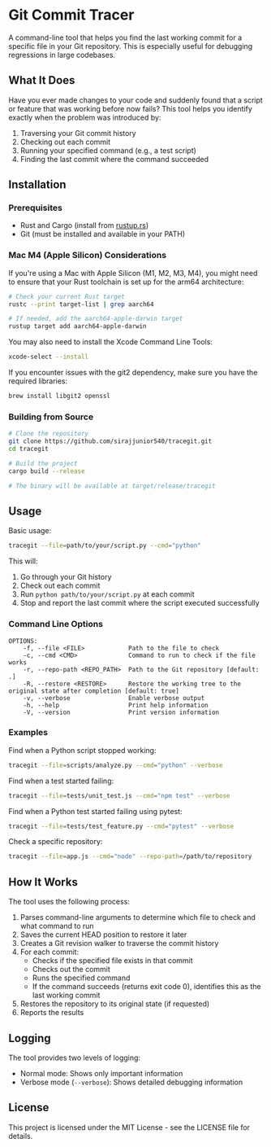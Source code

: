 # Git Commit Tracer

A command-line tool that helps you find the last working commit for a specific file in your Git repository. This is especially useful for debugging regressions in large codebases.

## What It Does

Have you ever made changes to your code and suddenly found that a script or feature that was working before now fails? This tool helps you identify exactly when the problem was introduced by:

1. Traversing your Git commit history
2. Checking out each commit
3. Running your specified command (e.g., a test script)
4. Finding the last commit where the command succeeded

## Installation

### Prerequisites

- Rust and Cargo (install from [rustup.rs](https://rustup.rs/))
- Git (must be installed and available in your PATH)

### Mac M4 (Apple Silicon) Considerations

If you're using a Mac with Apple Silicon (M1, M2, M3, M4), you might need to ensure that your Rust toolchain is set up for the arm64 architecture:

```bash
# Check your current Rust target
rustc --print target-list | grep aarch64

# If needed, add the aarch64-apple-darwin target
rustup target add aarch64-apple-darwin
```

You may also need to install the Xcode Command Line Tools:

```bash
xcode-select --install
```

If you encounter issues with the git2 dependency, make sure you have the required libraries:

```bash
brew install libgit2 openssl
```

### Building from Source

```bash
# Clone the repository
git clone https://github.com/sirajjunior540/tracegit.git
cd tracegit

# Build the project
cargo build --release

# The binary will be available at target/release/tracegit
```

## Usage

Basic usage:

```bash
tracegit --file=path/to/your/script.py --cmd="python"
```

This will:
1. Go through your Git history
2. Check out each commit
3. Run `python path/to/your/script.py` at each commit
4. Stop and report the last commit where the script executed successfully

### Command Line Options

```
OPTIONS:
    -f, --file <FILE>            Path to the file to check
    -c, --cmd <CMD>              Command to run to check if the file works
    -r, --repo-path <REPO_PATH>  Path to the Git repository [default: .]
    -R, --restore <RESTORE>      Restore the working tree to the original state after completion [default: true]
    -v, --verbose                Enable verbose output
    -h, --help                   Print help information
    -V, --version                Print version information
```

### Examples

Find when a Python script stopped working:
```bash
tracegit --file=scripts/analyze.py --cmd="python" --verbose
```

Find when a test started failing:
```bash
tracegit --file=tests/unit_test.js --cmd="npm test" --verbose
```

Find when a Python test started failing using pytest:
```bash
tracegit --file=tests/test_feature.py --cmd="pytest" --verbose
```

Check a specific repository:
```bash
tracegit --file=app.js --cmd="node" --repo-path=/path/to/repository
```

## How It Works

The tool uses the following process:

1. Parses command-line arguments to determine which file to check and what command to run
2. Saves the current HEAD position to restore it later
3. Creates a Git revision walker to traverse the commit history
4. For each commit:
   - Checks if the specified file exists in that commit
   - Checks out the commit
   - Runs the specified command
   - If the command succeeds (returns exit code 0), identifies this as the last working commit
5. Restores the repository to its original state (if requested)
6. Reports the results

## Logging

The tool provides two levels of logging:
- Normal mode: Shows only important information
- Verbose mode (`--verbose`): Shows detailed debugging information

## License

This project is licensed under the MIT License - see the LICENSE file for details.
